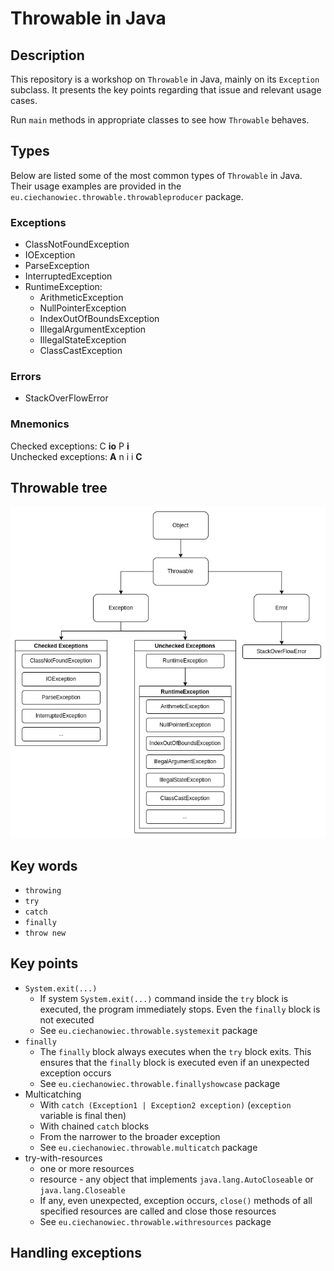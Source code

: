 # Throwable in Java

## Description
This repository is a workshop on `Throwable` in Java, mainly on its `Exception` subclass. It presents the key points regarding that issue and relevant usage cases.

Run `main` methods in appropriate classes to see how `Throwable` behaves.

## Types
Below are listed some of the most common types of `Throwable` in Java. Their usage examples are provided in the `eu.ciechanowiec.throwable.throwableproducer` package.

### Exceptions
* ClassNotFoundException
* IOException
* ParseException
* InterruptedException
* RuntimeException:
  * ArithmeticException
  * NullPointerException
  * IndexOutOfBoundsException
  * IllegalArgumentException
  * IllegalStateException
  * ClassCastException

### Errors
* StackOverFlowError

### Mnemonics
Checked exceptions: C **io** P **i**</br>
Unchecked exceptions: **A** n i i **C**

## Throwable tree
![tree](src/main/resources/tree.png)

## Key words 
* `throwing`
* `try`
* `catch`
* `finally`
* `throw new`

## Key points
* `System.exit(...)`</br>
  * If system `System.exit(...)` command inside the `try` block is executed, the program immediately stops. Even the `finally` block is not executed
  * See `eu.ciechanowiec.throwable.systemexit` package
* `finally`
  * The `finally` block always executes when the `try` block exits. This ensures that the `finally` block is executed even if an unexpected exception occurs
  * See `eu.ciechanowiec.throwable.finallyshowcase` package
* Multicatching
  * With `catch (Exception1 | Exception2 exception)` (`exception` variable is final then)
  * With chained `catch` blocks
  * From the narrower to the broader exception
  * See `eu.ciechanowiec.throwable.multicatch` package
* try-with-resources
  * one or more resources
  * resource - any object that implements `java.lang.AutoCloseable` or `java.lang.Closeable`
  * If any, even unexpected, exception occurs, `close()` methods of all specified resources are called and close those resources
  * See `eu.ciechanowiec.throwable.withresources` package

## Handling exceptions
